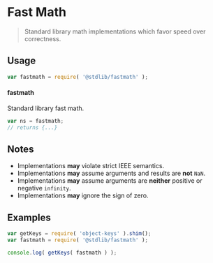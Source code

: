 # Fast Math

> Standard library math implementations which favor speed over correctness.

<section class="usage">

## Usage

```javascript
var fastmath = require( '@stdlib/fastmath' );
```

#### fastmath

Standard library fast math.

```javascript
var ns = fastmath;
// returns {...}
```

</section>

<!-- /.usage -->

<!-- Package notes. Make sure to keep an empty line after the `section` element and another before the `/section` close. -->

<section class="notes">

## Notes

-   Implementations **may** violate strict IEEE semantics.
-   Implementations **may** assume arguments and results are **not** `NaN`.
-   Implementations **may** assume arguments are **neither** positive or negative `infinity`.
-   Implementations **may** ignore the sign of zero. 

</section>

<!-- /.notes -->

<section class="examples">

## Examples

<!-- TODO: better examples -->

<!-- eslint no-undef: "error" -->

```javascript
var getKeys = require( 'object-keys' ).shim();
var fastmath = require( '@stdlib/fastmath' );

console.log( getKeys( fastmath ) );
```

</section>

<!-- /.examples -->

<section class="links">

</section>

<!-- /.links -->
